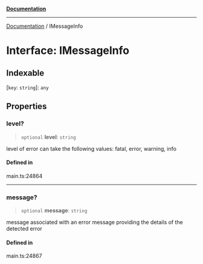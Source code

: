 [**Documentation**](../README.md)

***

[Documentation](../README.md) / IMessageInfo

# Interface: IMessageInfo

## Indexable

 \[`key`: `string`\]: `any`

## Properties

### level?

> `optional` **level**: `string`

level of error
can take the following values: fatal, error, warning, info

#### Defined in

main.ts:24864

***

### message?

> `optional` **message**: `string`

message associated with an error
message providing the details of the detected error

#### Defined in

main.ts:24867
